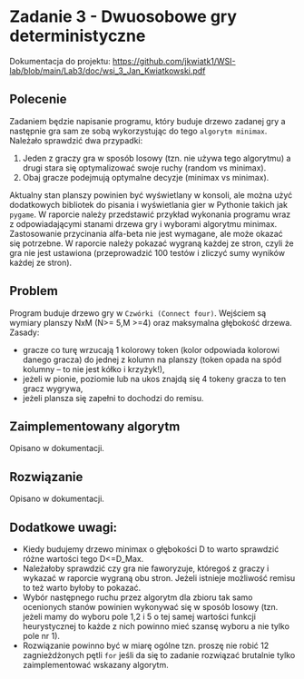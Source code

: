 # Zadanie 3 - Dwuosobowe gry deterministyczne

Dokumentacja do projektu: https://github.com/jkwiatk1/WSI-lab/blob/main/Lab3/doc/wsi_3_Jan_Kwiatkowski.pdf

## Polecenie

Zadaniem będzie napisanie programu, który buduje drzewo zadanej gry a następnie gra sam ze sobą wykorzystując do tego `algorytm minimax`. Należało sprawdzić dwa przypadki: 
1.	Jeden z graczy gra w sposób losowy (tzn. nie używa tego algorytmu) a drugi stara się optymalizować swoje ruchy (random vs minimax).
2.	Obaj gracze podejmują optymalne decyzje (minimax vs minimax).

Aktualny stan planszy powinien być wyświetlany w konsoli, ale można użyć dodatkowych bibliotek do pisania i wyświetlania gier w Pythonie takich jak `pygame`.
W raporcie należy przedstawić przykład wykonania programu wraz z odpowiadającymi stanami drzewa gry i wyborami algorytmu minimax. Zastosowanie przycinania alfa-beta nie jest wymagane, ale może okazać się potrzebne. W raporcie należy pokazać wygraną każdej ze stron, czyli że gra nie jest ustawiona (przeprowadzić 100 testów i zliczyć sumy wyników każdej ze stron).

## Problem

Program buduje drzewo gry w `Czwórki (Connect four)`. Wejściem są wymiary planszy NxM (N>= 5,M >=4) oraz maksymalna głębokość drzewa.
Zasady:
* gracze co turę wrzucają 1 kolorowy token (kolor odpowiada kolorowi danego gracza) do jednej z kolumn na planszy (token opada na spód kolumny – to nie jest kółko i krzyżyk!),
* jeżeli w pionie, poziomie lub na ukos znajdą się 4 tokeny gracza to ten gracz wygrywa,
* jeżeli plansza się zapełni to dochodzi do remisu.


## Zaimplementowany algorytm
Opisano w dokumentacji.


## Rozwiązanie
Opisano w dokumentacji.
 
## Dodatkowe uwagi:  
* Kiedy budujemy drzewo minimax o głębokości D to warto sprawdzić różne wartości tego D<=D_Max.
* Należałoby sprawdzić czy gra nie faworyzuje, któregoś z graczy i wykazać w raporcie wygraną obu stron. Jeżeli istnieje możliwość remisu to też warto byłoby to pokazać.
* Wybór następnego ruchu przez algorytm dla zbioru tak samo ocenionych stanów powinien wykonywać się w sposób losowy (tzn. jeżeli mamy do wyboru pole 1,2 i 5 o tej samej wartości funkcji heurystycznej to każde z nich powinno mieć szansę wyboru a nie tylko pole nr 1).
* Rozwiązanie powinno być w miarę ogólne tzn. proszę nie robić 12 zagnieżdżonych pętli `for` jeśli da się to zadanie rozwiązać brutalnie tylko zaimplementować wskazany algorytm. 

